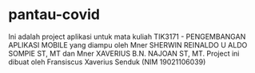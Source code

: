 # pantau-covid

Ini adalah project aplikasi untuk mata kuliah TIK3171 - PENGEMBANGAN APLIKASI MOBILE
yang diampu oleh Mner SHERWIN REINALDO U ALDO SOMPIE ST, MT dan Mner XAVERIUS B.N. NAJOAN ST, MT.
Project ini dibuat oleh Fransiscus Xaverius Senduk (NIM 19021106039)
